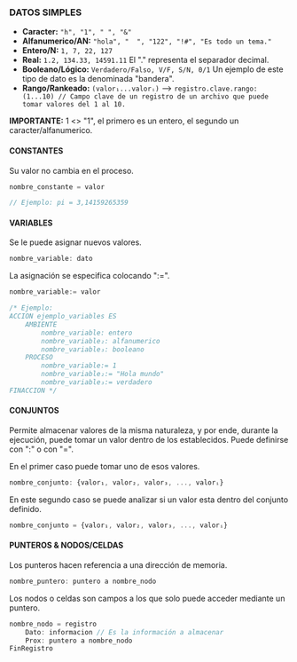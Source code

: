### DATOS SIMPLES
- **Caracter:** ```"h", "1", " ", "&"```
- **Alfanumerico/AN:** ```"hola", "  ", "122", "!#", "Es todo un tema."``` 
- **Entero/N:** ```1, 7, 22, 127```
- **Real:** ```1.2, 134.33, 14591.11``` El "." representa el separador decimal.
- **Booleano/Lógico:** ```Verdadero/Falso, V/F, S/N, 0/1``` Un ejemplo de este tipo de dato es la denominada "bandera".
- **Rango/Rankeado:** ```(valor₁...valorᵢ)``` --> ```registro.clave.rango: (1...10) // Campo clave de un registro de un archivo que puede tomar valores del 1 al 10.```

**IMPORTANTE:** 1 <> "1", el primero es un entero, el segundo un caracter/alfanumerico.

#### CONSTANTES
Su valor no cambia en el proceso.
```js
nombre_constante = valor

// Ejemplo: pi = 3,14159265359
```

#### VARIABLES
Se le puede asignar nuevos valores.
```js
nombre_variable: dato
```
La asignación se especifica colocando ":=".
```js
nombre_variable:= valor

/* Ejemplo:
ACCION ejemplo_variables ES
    AMBIENTE
        nombre_variable: entero
        nombre_variable₂: alfanumerico
        nombre_variable₃: booleano
    PROCESO
        nombre_variable:= 1
        nombre_variable₂:= "Hola mundo"
        nombre_variable₃:= verdadero 
FINACCION */
```

#### CONJUNTOS
Permite almacenar valores de la misma naturaleza, y por ende, durante la ejecución, puede tomar un valor dentro de los establecidos. Puede definirse con ":" o con "=".

En el primer caso puede tomar uno de esos valores.
```js
nombre_conjunto: {valor₁, valor₂, valor₃, ..., valorᵢ} 
```
En este segundo caso se puede analizar si un valor esta dentro del conjunto definido.
```js
nombre_conjunto = {valor₁, valor₂, valor₃, ..., valorᵢ}
```
#### PUNTEROS & NODOS/CELDAS
Los punteros hacen referencia a una dirección de memoria.
```js
nombre_puntero: puntero a nombre_nodo
```
Los nodos o celdas son campos a los que solo puede acceder mediante un puntero.
```js
nombre_nodo = registro
    Dato: informacion // Es la información a almacenar
    Prox: puntero a nombre_nodo
FinRegistro
```
